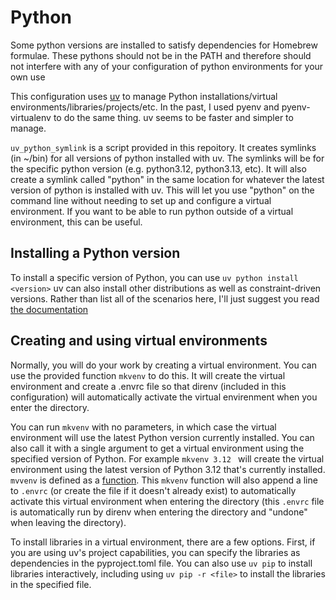 # Python

Some python versions are installed to satisfy dependencies for Homebrew formulae. These pythons should not be in the PATH and therefore should not interfere with any of your configuration of python environments for your own use

This configuration uses [uv](https://docs.astral.sh/uv/) to manage Python installations/virtual environments/libraries/projects/etc. In the past, I used pyenv and pyenv-virtualenv to do the same thing. uv seems to be faster and simpler to manage.

`uv_python_symlink` is a script provided in this repoitory. It creates symlinks (in ~/bin) for all versions of python installed with uv. The symlinks will be for the specific python version (e.g. python3.12, python3.13, etc). It will also create a symlink called "python" in the same location for whatever the latest version of python is installed with uv. This will let you use "python" on the command line without needing to set up and configure a virtual environment. If you want to be able to run python outside of a virtual environment, this can be useful.

## Installing a Python version

To install a specific version of Python, you can use `uv python install <version>` uv can also install other distributions as well as constraint-driven versions. Rather than list all of the scenarios here, I'll just suggest you read [the documentation](https://docs.astral.sh/uv/concepts/python-versions/#installing-a-python-version)

## Creating and using virtual environments

Normally, you will do your work by creating a virtual environment. You can use the provided function `mkvenv` to do this. It will create the virtual environment and create a .envrc file so that direnv (included in this configuration) will automatically activate the virtual envirenment when you enter the directory.

You can run `mkvenv` with no parameters, in which case the virtual environment will use the latest Python version currently installed. You can also call it with a single argument to get a virtual environment using the specified version of Python. For example `mkvenv 3.12 ` will create the virtual environment using the latest version of Python 3.12 that's currently installed. `mvvenv` is defined as a [function](../dot_zsh_custom/config-file/functions/mkvenv). This `mkvenv` function will also append a line to `.envrc` (or create the file if it doesn't already exist) to automatically activate this virtual environment when entering the directory (this `.envrc` file is automatically run by direnv when entering the directory and "undone" when leaving the directory).

To install libraries in a virtual environment, there are a few options. First, if you are using uv's project capabilities, you can specify the libraries as dependencies in the pyproject.toml file. You can also use `uv pip` to install libraries interactively, including using `uv pip -r <file>` to install the libraries in the specified file.